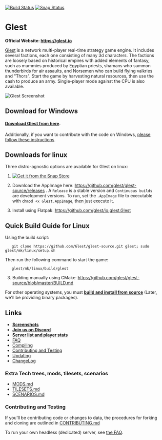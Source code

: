 [![Build Status](https://travis-ci.com/glest/glest-source.svg?branch=master)](https://travis-ci.com/glest/glest-source)
[![Snap Status](https://build.snapcraft.io/badge/glest/glest-source.svg)](https://build.snapcraft.io/user/glest/glest-source)

# Glest

**Official Website: https://glest.io**

[Glest](https://glest.io) is a network multi-player real-time strategy game engine.
It includes several factions, each one consisting of many 3d characters. The factions are loosely
based on historical empires with added elements of fantasy, such as
mummies produced by Egyptian priests, shamans who summon
thunderbirds for air assaults, and Norsemen who can build flying
valkries and "Thors". Start the game by harvesting natural resources,
then use the cash to produce an army. Single-player mode against the
CPU is also available.

![Glest Screenshot](https://glest.io/docs/assets/screenshots/screen147.jpg)

## Download for Windows

#### [Download Glest from here](https://codeload.github.com/glest/windows-installer/zip/master).

Additionally, if you want
to contribute with the code on Windows, [please follow these
instructions](https://github.com/Glest/glest-source/blob/master/mk/windows/README.md).

## Downloads for linux

Three distro-agnostic options are available for Glest on linux:

1. [![Get it from the Snap Store](https://snapcraft.io/static/images/badges/en/snap-store-black.svg)](https://snapcraft.io/glest)

2. Download the AppImage here: https://github.com/glest/glest-source/releases . A `Release` is a stable version and `Continuous builds` are development versions.
       To run, set the `.AppImage` file to executable with `chmod +x Glest.AppImage`, then just execute it.

3. Install using Flatpak: https://github.com/glest/io.glest.Glest

## Quick Build Guide for Linux

Using the build script:

       git clone https://github.com/Glest/glest-source.git glest; sudo glest/mk/linux/setup.sh

Then run the following command to start the game:

       glest/mk/linux/build/glest

3. Building manually using CMake: https://github.com/glest/glest-source/blob/master/BUILD.md

For other operating systems, you must [**build and install from
source**](https://github.com/Glest/glest-source/blob/master/BUILD.md)
(Later, we'll be providing binary packages).

## Links

* **[Screenshots](https://github.com/Glest/screenshots)**
* **[Join us on Discord](https://discord.gg/es3EyBB)**
* **[Server list and player stats](http://master.glest.org)**
* [FAQ](https://glest.io/docs/faq.html)
* [Compiling](https://github.com/Glest/glest-source/blob/master/BUILD.md)
* [Contributing and Testing](https://github.com/Glest/glest-source#contributing-and-testing)
* [Updating](https://github.com/Glest/glest-source/blob/master/UPDATING.md)
* [ChangeLog](https://github.com/Glest/glest-source/blob/master/ChangeLog.md)

### Extra Tech trees, mods, tilesets, scenarios

* [MODS.md](https://github.com/Glest/glest-data/blob/master/MODS.md)
* [TILESETS.md](https://github.com/Glest/glest-data/blob/master/TILESETS.md)
* [SCENARIOS.md](https://github.com/Glest/glest-data/blob/master/SCENARIOS.md)

### Contributing and Testing

If you'll be contributing code or changes to data, the procedures for
forking and cloning are outlined in [CONTRIBUTING.md](https://github.com/Glest/glest-source/blob/master/CONTRIBUTING.md)

To run your own headless (dedicated) server, see [the FAQ](https://glest.io/docs/faq.html#headlessserver).
